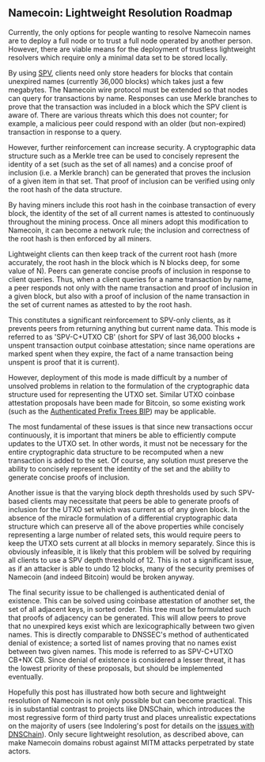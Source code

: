 Namecoin: Lightweight Resolution Roadmap
----------------------------------------

Currently, the only options for people wanting to resolve Namecoin names are to deploy a full node or to trust a full node operated by another person. However, there are viable means for the deployment of trustless lightweight resolvers which require only a minimal data set to be stored locally.

By using <a href=https://en.bitcoin.it/wiki/Thin_Client_Security#Simplified_Payment_Verification_.28SPV.29>SPV</a>, clients need only store headers for blocks that contain unexpired names (currently 36,000 blocks) which takes just a few megabytes. The Namecoin wire protocol must be extended so that nodes can query for transactions by name. Responses can use Merkle branches to prove that the transaction was included in a block which the SPV client is aware of. There are various threats which this does not counter; for example, a malicious peer could respond with an older (but non-expired) transaction in response to a query.

However, further reinforcement can increase security. A cryptographic data structure such as a Merkle tree can be used to concisely represent the identity of a set (such as the set of all names) and a concise proof of inclusion (i.e. a Merkle branch) can be generated that proves the inclusion of a given item in that set. That proof of inclusion can be verified using only the root hash of the data structure.

By having miners include this root hash in the coinbase transaction of every block, the identity of the set of all current names is attested to continuously throughout the mining process. Once all miners adopt this modification to Namecoin, it can become a network rule; the inclusion and correctness of the root hash is then enforced by all miners.

Lightweight clients can then keep track of the current root hash (more accurately, the root hash in the block which is N blocks deep, for some value of N). Peers can generate concise proofs of inclusion in response to client queries. Thus, when a client queries for a name transaction by name, a peer responds not only with the name transaction and proof of inclusion in a given block, but also with a proof of inclusion of the name transaction in the set of current names as attested to by the root hash.

This constitutes a significant reinforcement to SPV-only clients, as it prevents peers from returning anything but current name data. This mode is referred to as 'SPV-C+UTXO CB' (short for SPV of last 36,000 blocks + unspent transaction output coinbase attestation; since name operations are marked spent when they expire, the fact of a name transaction being unspent is proof that it is current).

However, deployment of this mode is made difficult by a number of unsolved problems in relation to the formulation of the cryptographic data structure used for representing the UTXO set. Similar UTXO coinbase attestation proposals have been made for Bitcoin, so some existing work (such as the <a href="https://github.com/maaku/bips/blob/master/drafts/auth-trie.mediawiki">Authenticated Prefix Trees BIP</a>) may be applicable.

The most fundamental of these issues is that since new transactions occur continuously, it is important that miners be able to efficiently compute updates to the UTXO set. In other words, it must not be necessary for the entire cryptographic data structure to be recomputed when a new transaction is added to the set. Of course, any solution must preserve the ability to concisely represent the identity of the set and the ability to generate concise proofs of inclusion.

Another issue is that the varying block depth thresholds used by such SPV-based clients may necessitate that peers be able to generate proofs of inclusion for the UTXO set which was current as of any given block. In the absence of the miracle formulation of a differential cryptographic data structure which can preserve all of the above properties while concisely representing a large number of related sets, this would require peers to keep the UTXO sets current at all blocks in memory separately. Since this is obviously infeasible, it is likely that this problem will be solved by requiring all clients to use a SPV depth threshold of 12. This is not a significant issue, as if an attacker is able to undo 12 blocks, many of the security premises of Namecoin (and indeed Bitcoin) would be broken anyway.

The final security issue to be challenged is authenticated denial of existence. This can be solved using coinbase attestation of another set, the set of all adjacent keys, in sorted order. This tree must be formulated such that proofs of adjacency can be generated. This will allow peers to prove that no unexpired keys exist which are lexicographically between two given names. This is directly comparable to DNSSEC's method of authenticated denial of existence; a sorted list of names proving that no names exist between two given names. This mode is referred to as SPV-C+UTXO CB+NX CB. Since denial of existence is considered a lesser threat, it has the lowest priority of these proposals, but should be implemented eventually.

Hopefully this post has illustrated how both secure and lightweight resolution of Namecoin is not only possible but can become practical. This is in substantial contrast to projects like DNSChain, which introduces the most regressive form of third party trust and places unrealistic expectations on the majority of users (see Indolering's post for details on the <a href="http://www.indolering.com/dnschain-is-harmful">issues with DNSChain</a>). Only secure lightweight resolution, as described above, can make Namecoin domains robust against MITM attacks perpetrated by state actors.

